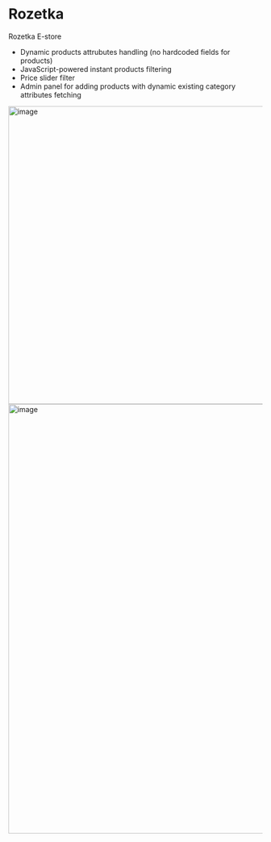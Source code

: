 # Rozetka
Rozetka E-store
* Dynamic products attrubutes handling (no hardcoded fields for products)
* JavaScript-powered instant products filtering
* Price slider filter
* Admin panel for adding products with dynamic existing category attributes fetching
<img width="801" height="591" alt="image" src="https://github.com/user-attachments/assets/fce7f9a0-1b11-448c-8ba9-89de9b6533c7" />
<img width="1025" height="852" alt="image" src="https://github.com/user-attachments/assets/f0208511-ee75-41b0-b492-e33f989742c1" />



